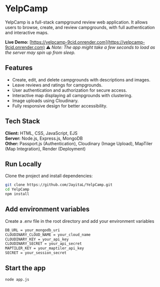 # YelpCamp

YelpCamp is a full-stack campground review web application. It allows users to browse, create, and review campgrounds, with full authentication and interactive maps.


**Live Demo:** [https://yelpcamp-9cid.onrender.com](https://yelpcamp-9cid.onrender.com)
⚠️ _Note: The app might take a few seconds to load as the server may spin up from sleep._


## Features

- Create, edit, and delete campgrounds with descriptions and images.
- Leave reviews and ratings for campgrounds.
- User authentication and authorization for secure access.
- Interactive map displaying all campgrounds with clustering.
- Image uploads using Cloudinary.
- Fully responsive design for better accessibility.


## Tech Stack

**Client:** HTML, CSS, JavaScript, EJS  
**Server:** Node.js, Express.js, MongoDB  
**Other:** Passport.js (Authentication), Cloudinary (Image Upload), MapTiler (Map Integration), Render (Deployment)


## Run Locally

Clone the project and install dependencies:

```bash
git clone https://github.com/JayitaL/YelpCamp.git
cd YelpCamp
npm install
```


## Add environment variables

Create a .env file in the root directory and add your environment variables

```bash
DB_URL = your_mongodb_uri
CLOUDINARY_CLOUD_NAME = your_cloud_name
CLOUDINARY_KEY = your_api_key
CLOUDINARY_SECRET = your_api_secret
MAPTILER_KEY = your_maptiler_api_key
SECRET = your_session_secret
```


## Start the app

```bash
node app.js
```
